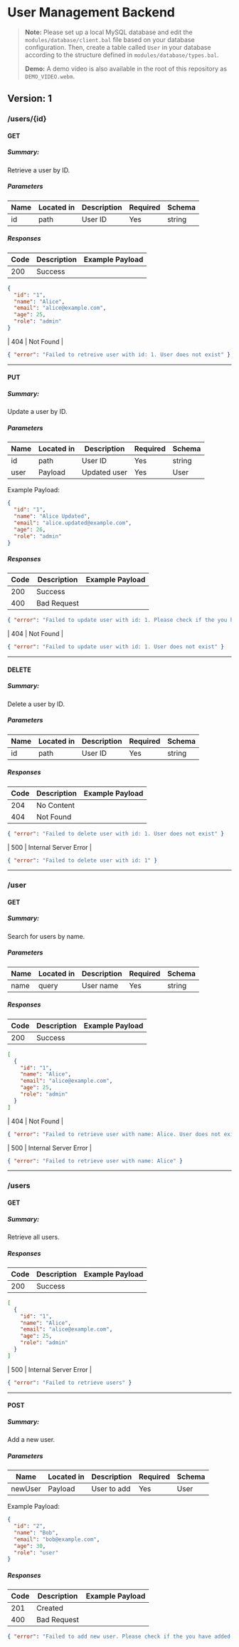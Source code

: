 # User Management Backend

> **Note:** Please set up a local MySQL database and edit the `modules/database/client.bal` file based on your database configuration. Then, create a table called `User` in your database according to the structure defined in `modules/database/types.bal`.
>
> **Demo:** A demo video is also available in the root of this repository as `DEMO_VIDEO.webm`.

## Version: 1

### /users/{id}

#### GET

##### Summary:
Retrieve a user by ID.

##### Parameters

| Name | Located in | Description | Required | Schema |
|------|------------|-------------|----------|--------|
| id   | path       | User ID     | Yes      | string |

##### Responses

| Code | Description | Example Payload |
|------|-------------|----------------|
| 200  | Success     | 
```json
{
  "id": "1",
  "name": "Alice",
  "email": "alice@example.com",
  "age": 25,
  "role": "admin"
}
```
| 404  | Not Found   | 
```json
{ "error": "Failed to retreive user with id: 1. User does not exist" }
```

---

#### PUT

##### Summary:
Update a user by ID.

##### Parameters

| Name | Located in | Description      | Required | Schema |
|------|------------|------------------|----------|--------|
| id   | path       | User ID          | Yes      | string |
| user | Payload    | Updated user     | Yes      | User   |

Example Payload:
```json
{
  "id": "1",
  "name": "Alice Updated",
  "email": "alice.updated@example.com",
  "age": 26,
  "role": "admin"
}
```

##### Responses

| Code | Description | Example Payload |
|------|-------------|----------------|
| 200  | Success     |                |
| 400  | Bad Request | 
```json
{ "error": "Failed to update user with id: 1. Please check if the you have added the user info in a correct format" }
```
| 404  | Not Found   | 
```json
{ "error": "Failed to update user with id: 1. User does not exist" }
```

---

#### DELETE

##### Summary:
Delete a user by ID.

##### Parameters

| Name | Located in | Description | Required | Schema |
|------|------------|-------------|----------|--------|
| id   | path       | User ID     | Yes      | string |

##### Responses

| Code | Description | Example Payload |
|------|-------------|----------------|
| 204  | No Content  |                |
| 404  | Not Found   | 
```json
{ "error": "Failed to delete user with id: 1. User does not exist" }
```
| 500  | Internal Server Error | 
```json
{ "error": "Failed to delete user with id: 1" }
```

---

### /user

#### GET

##### Summary:
Search for users by name.

##### Parameters

| Name | Located in | Description   | Required | Schema |
|------|------------|---------------|----------|--------|
| name | query      | User name     | Yes      | string |

##### Responses

| Code | Description | Example Payload |
|------|-------------|----------------|
| 200  | Success     | 
```json
[
  {
    "id": "1",
    "name": "Alice",
    "email": "alice@example.com",
    "age": 25,
    "role": "admin"
  }
]
```
| 404  | Not Found   | 
```json
{ "error": "Failed to retrieve user with name: Alice. User does not exist" }
```
| 500  | Internal Server Error | 
```json
{ "error": "Failed to retrieve user with name: Alice" }
```

---

### /users

#### GET

##### Summary:
Retrieve all users.

##### Responses

| Code | Description | Example Payload |
|------|-------------|----------------|
| 200  | Success     | 
```json
[
  {
    "id": "1",
    "name": "Alice",
    "email": "alice@example.com",
    "age": 25,
    "role": "admin"
  }
]
```
| 500  | Internal Server Error | 
```json
{ "error": "Failed to retrieve users" }
```

---

#### POST

##### Summary:
Add a new user.

##### Parameters

| Name    | Located in | Description      | Required | Schema |
|---------|------------|------------------|----------|--------|
| newUser | Payload    | User to add      | Yes      | User   |

Example Payload:
```json
{
  "id": "2",
  "name": "Bob",
  "email": "bob@example.com",
  "age": 30,
  "role": "user"
}
```

##### Responses

| Code | Description | Example Payload |
|------|-------------|----------------|
| 201  | Created     |                |
| 400  | Bad Request | 
```json
{ "error": "Failed to add new user. Please check if the you have added the user info in a correct format" }
```
